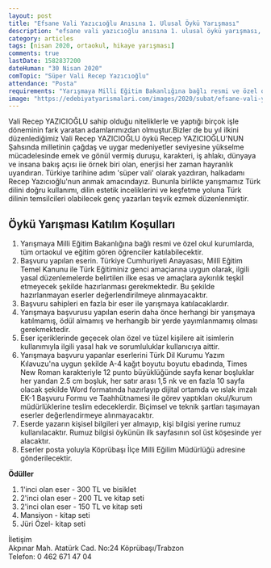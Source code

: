 ```yaml
---
layout: post
title: "Efsane Vali Yazıcıoğlu Anısına 1. Ulusal Öykü Yarışması"
description: "efsane vali yazıcıoğlu anısına 1. ulusal öykü yarışması, ödüllü yarışmalar 2020"
category: articles
tags: [nisan 2020, ortaokul, hikaye yarışması]
comments: true
lastDate: 1582837200    
dateHuman: "30 Nisan 2020"
comTopic: "Süper Vali Recep Yazıcıoğlu"
attendance: "Posta"
requirements: "Yarışmaya Milli Eğitim Bakanlığına bağlı resmi ve özel okul kurumlarda, tüm ortaokul ve eğitim gören öğrenciler katılabilecektir."
image: "https://edebiyatyarismalari.com/images/2020/subat/efsane-vali-yazicioglu-1-ulusal-oyku-yarismasi.jpg"
---
```


Vali Recep YAZICIOĞLU sahip olduğu niteliklerle ve yaptığı birçok işle döneminin fark yaratan adamlarımızdan olmuştur.Bizler de bu yıl ilkini düzenlediğimiz Vali Recep
YAZICIOĞLU öykü Recep YAZICIOĞLU'NUN Şahsında milletinin çağdaş ve uygar medeniyetler seviyesine yükselme mücadelesinde emek ve gönül
vermiş duruşu, karakteri, iş ahlakı, dünyaya ve insana bakış açısı iie örnek biri olan, enerjisi her zaman hayranlık uyandıran. Türkiye tarihine adım 'süper vali' olarak yazdıran, halkadamı Recep Yazıcıoğlu'nun anmak amacındayız. Bununla birlikte yarışmamız Türk dilini doğru kullanımı, dilin estetik inceliklerini ve keşfetme yoluna Türk dilinin temsilcileri olabilecek genç yazarları teşvik ezmek düzenlenmiştir.

## Öykü Yarışması Katılım Koşulları
1. Yarışmaya Milli Eğitim Bakanlığına bağlı resmi ve özel okul kurumlarda, tüm ortaokul ve eğitim gören öğrenciler katılabilecektir.
2. Başvuru yapılan eserin. Türkiye Cumhuriyeti Anayasası, Millî Eğitim Temel Kanunu ile Türk Eğitiminiz genci amaçiarına uygun olarak, ilgili yasal düzenlemelerde
belirtilen ilke esas ve amaçlara aykırılık teşkil etmeyecek şekilde hazırlanması gerekmektedir. Bu şekilde hazırlanmayan eserler değerlendirilmeye alınmayacaktır.
3. Başvuru sahipleri en fazla bir eser ile yarışmaya katılacaklardır.
4. Yarışmaya başvurusu yapılan eserin daha önce herhangi bir yarışmaya katılmamış, ödül almamış ve herhangib bir yerde yayımlanmamış olması gerekmektedir.
5. Eser içeriklerinde geçecek olan özel ve tüzel kişilere ait isimlerin kullanımıyla ilgili yasal hak ve sorumluluklar kullanıcıya aittir.
6. Yarışmaya başvuru yapanlar eserlerini Türk Dil Kurumu Yazım Kılavuzu'na uygun şekilde A-4 kağıt boyutu boyutu ebadında, Times New Roman karakteriyle 12 punto
büyüklüğünde sayfa kenar boşluklar her yandan 2.5 cm boşluk, her satır arası 1,5 nk ve en fazla 10 sayfa olacak şekilde Word formatında hazırlayıp dijital ortamda ve ıslak imzalı EK-1 Başvuru Formu ve Taahhütnamesi ile görev yaptıkları okul/kurum müdürlüklerine teslim edeceklerdir. Biçimsel ve teknik şartları taşımayan eserler
değerlendirmeye alınmayacaktır.
7. Eserde yazarın kişisel bilgileri yer almayıp, kişi bilgisi yerine rumuz kullanılacaktır. Rumuz bilgisi öykünün ilk sayfasının sol üst köşesinde yer alacaktır.
8. Eserler posta yoluyla Köprübaşı İlçe Milli Eğilim Müdürlüğü adresine gönderilecektir.

**Ödüller**  
1. 1'inci olan eser - 300 TL ve bisiklet
2. 2'inci olan eser - 200 TL ve kitap seti
3. 2'inci olan eser - 150 TL ve kitap seti
4. Mansiyon - kitap seti
5. Jüri Özel- kitap seti

İletişim  
Akpınar Mah. Atatürk Cad. No:24 Köprübaşı/Trabzon  
Telefon: 0 462 671 47 04